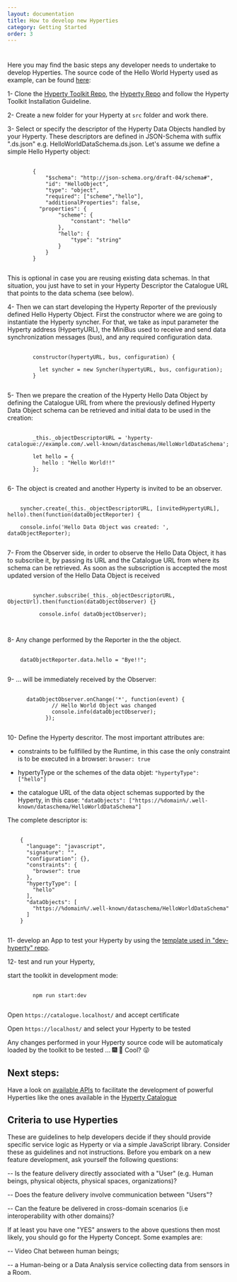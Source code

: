 ```yaml
---
layout: documentation
title: How to develop new Hyperties
category: Getting Started
order: 3
---
```


<h1></h1>

Here you may find the basic steps any developer needs to undertake to develop Hyperties. The source code of the Hello World Hyperty used as example, can be found [here](https://github.com/reTHINK-project/dev-hyperty/tree/master/src/hello-world):

1- Clone the [Hyperty Toolkit Repo](https://github.com/reTHINK-project/dev-hyperty-toolkit/blob/master/README.md), the [Hyperty Repo](https://github.com/reTHINK-project/dev-hyperty) and follow the Hyperty Toolkit Installation Guideline.

2- Create a new folder for your Hyperty at `src` folder and work there.

3- Select or specify the descriptor of the Hyperty Data Objects handled by your Hyperty. These descriptors are defined in JSON-Schema with suffix ".ds.json" e.g. HelloWorldDataSchema.ds.json. Let's assume we define a simple Hello Hyperty object:

<pre class="line-numbers">
  <code class="language-javascript">
		{
			"$schema": "http://json-schema.org/draft-04/schema#",
			"id": "HelloObject",
			"type": "object",
			"required": ["scheme","hello"],
			"additionalProperties": false,
		  "properties": {
				"scheme": {
					"constant": "hello"
				},
				"hello": {
					"type": "string"
				}
			}
		}
	</code>
</pre>

This is optional in case you are reusing existing data schemas. In that situation, you just have to set in your Hyperty Descriptor the Catalogue URL that points to the data schema (see below).

4- Then we can start developing the Hyperty Reporter of the previously defined Hello Hyperty Object. First the constructor where we are going to instantiate the Hyperty syncher. For that, we take as input parameter the Hyperty address (HypertyURL), the MiniBus used to receive and send data synchronization messages (bus), and any required configuration data.

<pre class="line-numbers">
  <code class="language-javascript">
		constructor(hypertyURL, bus, configuration) {

		  let syncher = new Syncher(hypertyURL, bus, configuration);
		}
	</code>
</pre>

5- Then we prepare the creation of the Hyperty Hello Data Object by defining the Catalogue URL from where the previously defined Hyperty Data Object schema can be retrieved and initial data to be used in the creation:


<pre class="line-numbers">
  <code class="language-javascript">
		_this._objectDescriptorURL = 'hyperty-catalogue://example.com/.well-known/dataschemas/HelloWorldDataSchema';

		let hello = {
		   hello : "Hello World!!"
		};
 </code>
</pre>

6- The object is created and another Hyperty is invited to be an observer.

<pre class="line-numbers">
  <code class="language-javascript">
    syncher.create(_this._objectDescriptorURL, [invitedHypertyURL], hello).then(function(dataObjectReporter) {

    console.info('Hello Data Object was created: ', dataObjectReporter);
	</code>
</pre>

7- From the Observer side, in order to observe the Hello Data Object, it has to subscribe it, by passing its URL and the Catalogue URL from where its schema can be retrieved. As soon as the subscription is accepted the most updated version of the Hello Data Object is received

<pre class="line-numbers">
  <code class="language-javascript">
		syncher.subscribe(_this._objectDescriptorURL, ObjectUrl).then(function(dataObjectObserver) {}

		  console.info( dataObjectObserver);

	</code>
</pre>


8- Any change performed by the Reporter in the the object.

<pre class="line-numbers">
  <code class="language-javascript">
  	dataObjectReporter.data.hello = "Bye!!";
	</code>
</pre>


9- ... will be immediately received by the Observer:

<pre class="line-numbers">
  <code class="language-javascript">
	  dataObjectObserver.onChange('*', function(event) {
	          // Hello World Object was changed
	          console.info(dataObjectObserver);
	        });
	</code>
</pre>

10- Define the Hyperty descritor. The most important attributes are:

- constraints to be fullfilled by the Runtime, in this case the only constraint is to be executed in a browser: `browser: true`

- hypertyType or the schemes of the data objet: `"hypertyType": ["hello"]`

- the catalogue URL of the data object schemas supported by the Hyperty, in this case: `"dataObjects": ["https://%domain%/.well-known/dataschema/HelloWorldDataSchema"]`

The complete descriptor is:

<pre class="line-numbers">
  <code class="language-javascript">
	{
	  "language": "javascript",
	  "signature": "",
	  "configuration": {},
	  "constraints": {
	    "browser": true
	  },
	  "hypertyType": [
	    "hello"
	  ],
	  "dataObjects": [
	    "https://%domain%/.well-known/dataschema/HelloWorldDataSchema"
	  ]
	}
	</code>
</pre>

11- develop an App to test your Hyperty by using the [template used in "dev-hyperty" repo](https://github.com/reTHINK-project/dev-hyperty/tree/master/examples/hello-world).

12- test and run your Hyperty,

start the toolkit in development mode:

<pre class="line-numbers">
  <code class="language-shell">
		npm run start:dev
	</code>
</pre>

Open `https://catalogue.localhost/` and accept certificate

Open `https://localhost/` and select your Hyperty to be tested

Any changes performed in your Hyperty source code will be automaticaly loaded by the toolkit to be tested ... :fireworks: :rocket:  Cool? :stuck_out_tongue_winking_eye:


## Next steps:

Have a look on [available APIs](../service-framework/readme/) to facilitate the development of powerful Hyperties like the ones available in the [Hyperty Catalogue](../../../dev-hyperty)

## Criteria to use Hyperties

These are guidelines to help developers decide if they should provide specific service logic as Hyperty or via a simple JavaScript library. Consider these as guidelines and not instructions. Before you embark on a new feature development, ask yourself the following questions:

-- Is the feature delivery directly associated with a "User" (e.g. Human beings, physical objects, physical spaces, organizations)?

-- Does the feature delivery involve communication between "Users"?

-- Can the feature be delivered in cross-domain scenarios (i.e interoperability with other domains)?

If at least you have one "YES" answers to the above questions then most likely, you should go for the Hyperty Concept. Some examples are:

-- Video Chat between human beings;

-- a Human-being or a Data Analysis service collecting data from sensors in a Room.
